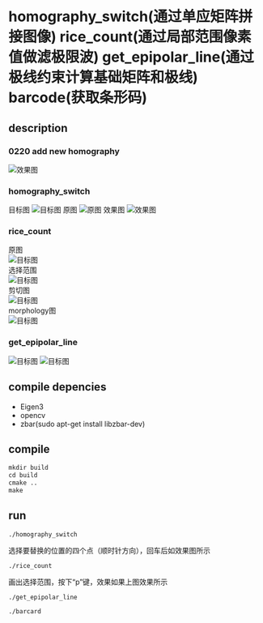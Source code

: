 # homography_switch(通过单应矩阵拼接图像) rice_count(通过局部范围像素值做滤极限波) get_epipolar_line(通过极线约束计算基础矩阵和极线) barcode(获取条形码)
## description
### 0220 add new homography
![效果图](https://github.com/zbzstar/pictures_markdown/raw/master/0220.jpg)
### homography_switch
目标图
![目标图](https://github.com/zbzstar/pictures_markdown/raw/master/12.jpg)
原图
![原图](https://github.com/zbzstar/pictures_markdown/raw/master/1.jpg)
效果图
![效果图](https://github.com/zbzstar/pictures_markdown/raw/master/merge_baby.png)
### rice_count

原图  
![目标图](https://github.com/zbzstar/pictures_markdown/raw/master/rice.jpeg)  
选择范围  
![目标图](https://github.com/zbzstar/pictures_markdown/raw/master/rice_select.jpg)  
剪切图  
![目标图](https://github.com/zbzstar/pictures_markdown/raw/master/rice_grabcut.jpg)  
morphology图  
![目标图](https://github.com/zbzstar/pictures_markdown/raw/master/rice_morphology.jpg)

### get_epipolar_line
![目标图](https://github.com/zbzstar/pictures_markdown/raw/master/epi1.jpg)
![目标图](https://github.com/zbzstar/pictures_markdown/raw/master/epi2.jpg)
## compile depencies
* Eigen3
* opencv
* zbar(sudo apt-get install libzbar-dev)
## compile
```css
mkdir build
cd build
cmake ..
make 
```
## run
```
./homography_switch
```
选择要替换的位置的四个点（顺时针方向），回车后如效果图所示
```
./rice_count 
```
画出选择范围，按下“p”键，效果如果上图效果所示

```
./get_epipolar_line
```

```
./barcard 
```